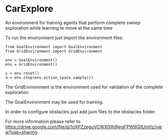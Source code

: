 # CarExplore
An environment for training agents that perform complete sweep exploration while learning to move at the same time

To run the environment just import the environment files:

```
from GoalEnvironment import GoalEnvironment
from GridEnvironment import GridEnvironment

env = GoalEnvironment()
env = GridEnvironment()

s = env.reset()
a = env.step(env.action_space.sample())
```

The GridEnvironment is the environment used for validation of the complete exploration

The GoalEnvironment may be used for training. 

In order to configure obstacles just add json files to the obstacles folder.

For more information please refer to https://drive.google.com/file/d/1oXPZzeguVCWX0lIh9jegFPW9GlIUnVIz/view?usp=sharing
